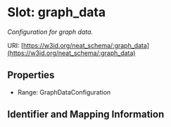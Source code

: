 # Slot: graph_data
_Configuration for graph data._


URI: [https://w3id.org/neat_schema/:graph_data](https://w3id.org/neat_schema/:graph_data)



<!-- no inheritance hierarchy -->


## Properties

 * Range: GraphDataConfiguration



## Identifier and Mapping Information





